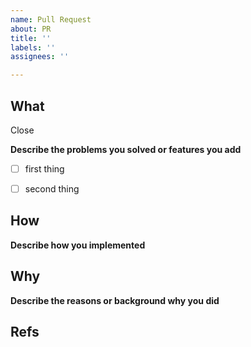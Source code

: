 ```yaml
---
name: Pull Request
about: PR
title: ''
labels: ''
assignees: ''

---
```


## What
Close <!-- issue url -->

**Describe the problems you solved or features you add**
<!-- A clear and concise description of any problems you wanted to solve -->
- [ ] first thing
- [ ] second thing


## How
**Describe how you implemented**
<!-- A clear and concise description of what you did. -->


## Why
**Describe the reasons or background why you did**
<!-- A clear and concise description of what the problem is -->


## Refs


